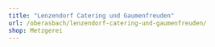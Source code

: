 ```yaml
---
title: "Lenzendorf Catering und Gaumenfreuden"
url: /oberasbach/lenzendorf-catering-und-gaumenfreuden/
shop: Metzgerei
---
```

